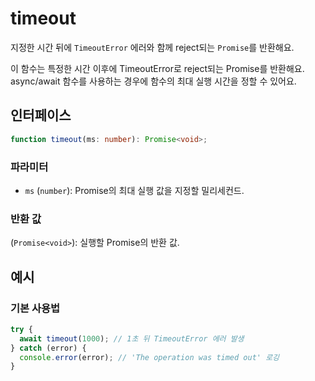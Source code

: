 # timeout

지정한 시간 뒤에 `TimeoutError` 에러와 함께 reject되는 `Promise`를 반환해요.

이 함수는 특정한 시간 이후에 TimeoutError로 reject되는 Promise를 반환해요. async/await 함수를 사용하는 경우에 함수의 최대 실행 시간을 정할 수 있어요.

## 인터페이스

```typescript
function timeout(ms: number): Promise<void>;
```

### 파라미터

- `ms` (`number`): Promise의 최대 실행 값을 지정할 밀리세컨드.

### 반환 값

(`Promise<void>`): 실행할 Promise의 반환 값.

## 예시

### 기본 사용법

```typescript
try {
  await timeout(1000); // 1초 뒤 TimeoutError 에러 발생
} catch (error) {
  console.error(error); // 'The operation was timed out' 로깅
}
```
